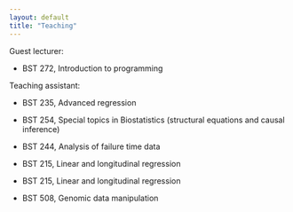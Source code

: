 ```yaml
---
layout: default
title: "Teaching"
---
```


Guest lecturer:

* BST 272, Introduction to programming

Teaching assistant:

* BST 235, Advanced regression

* BST 254, Special topics in Biostatistics (structural equations and causal inference)

* BST 244, Analysis of failure time data

* BST 215, Linear and longitudinal regression 

* BST 215, Linear and longitudinal regression 

* BST 508, Genomic data manipulation